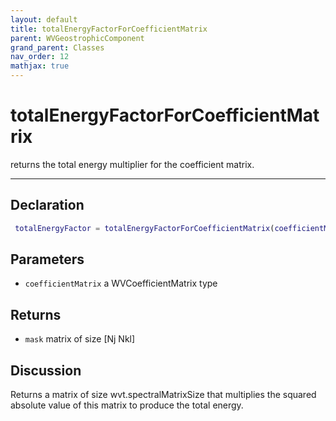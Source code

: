 ```yaml
---
layout: default
title: totalEnergyFactorForCoefficientMatrix
parent: WVGeostrophicComponent
grand_parent: Classes
nav_order: 12
mathjax: true
---
```


#  totalEnergyFactorForCoefficientMatrix

returns the total energy multiplier for the coefficient matrix.


---

## Declaration
```matlab
 totalEnergyFactor = totalEnergyFactorForCoefficientMatrix(coefficientMatrix)
```
## Parameters
+ `coefficientMatrix`  a WVCoefficientMatrix type

## Returns
+ `mask`  matrix of size [Nj Nkl]

## Discussion

  Returns a matrix of size wvt.spectralMatrixSize that
  multiplies the squared absolute value of this matrix to
  produce the total energy.
 
        
